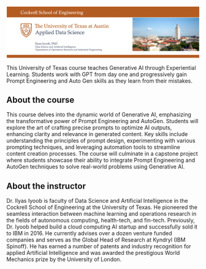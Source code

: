 <img src="img/utexas_ds_orie_header.png" alt="drawing" style="width:900px;"/>
<img src="img/utexas_ds_orie_divider.png" alt="drawing" style="width:900px;"/>

This University of Texas course teaches Generative AI through Experiential Learning.  Students work with GPT from day one and progressively gain Prompt Engineering and Auto Gen skills as they learn from their mistakes.


## About the course

This course delves into the dynamic world of Generative AI, emphasizing the transformative power of Prompt Engineering and AutoGen. Students will explore the art of crafting precise prompts to optimize AI outputs, enhancing clarity and relevance in generated content. Key skills include understanding the principles of prompt design, experimenting with various prompting techniques, and leveraging automation tools to streamline content creation processes. The course will culminate in a capstone project where students showcase their ability to integrate Prompt Engineering and AutoGen techniques to solve real-world problems using Generative AI.


## About the instructor

Dr. Ilyas Iyoob is faculty of Data Science and Artificial Intelligence in the Cockrell School of Engineering at the University of Texas.  He pioneered the seamless interaction between machine learning and operations research in the fields of autonomous computing, health-tech, and fin-tech.  Previously, Dr. Iyoob helped build a cloud computing AI startup and successfully sold it to IBM in 2016.  He currently advises over a dozen venture funded companies and serves as the Global Head of Research at Kyndryl (IBM Spinoff).  He has earned a number of patents and industry recognition for applied Artificial Intelligence and was awarded the prestigious World Mechanics prize by the University of London.

